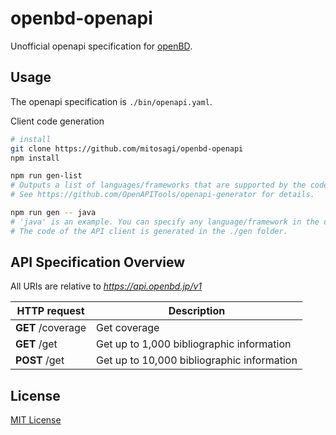# openbd-openapi

Unofficial openapi specification for [openBD](https://openbd.jp/).

## Usage

The openapi specification is `./bin/openapi.yaml`.

Client code generation

```bash
# install
git clone https://github.com/mitosagi/openbd-openapi
npm install

npm run gen-list
# Outputs a list of languages/frameworks that are supported by the code generator.
# See https://github.com/OpenAPITools/openapi-generator for details.

npm run gen -- java
# 'java' is an example. You can specify any language/framework in the output list
# The code of the API client is generated in the ./gen folder.
```

## API Specification Overview

All URIs are relative to *https://api.openbd.jp/v1*

| HTTP request      | Description                                |
| ----------------- | ------------------------------------------ |
| **GET** /coverage | Get coverage                               |
| **GET** /get      | Get up to 1,000 bibliographic information  |
| **POST** /get     | Get up to 10,000 bibliographic information |

## License

[MIT License](https://opensource.org/licenses/MIT)
